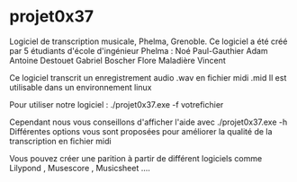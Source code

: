 # projet0x37
Logiciel de transcription musicale, Phelma, Grenoble.
Ce logiciel a été créé par 5 étudiants d'école d'ingénieur Phelma :
  Noé Paul-Gauthier
  Adam Antoine
  Destouet Gabriel
  Boscher Flore
  Maladière Vincent

Ce logiciel transcrit un enregistrement audio .wav en fichier midi .mid
Il est utilisable dans un environnement linux

Pour utiliser notre logiciel : 
  ./projet0x37.exe -f votrefichier

Cependant nous vous conseillons d'afficher l'aide avec ./projet0x37.exe -h
Différentes options vous sont proposées pour améliorer la qualité de la transcription en fichier midi


Vous pouvez créer une parition à partir de différent logiciels comme Lilypond , Musescore , Musicsheet ....
